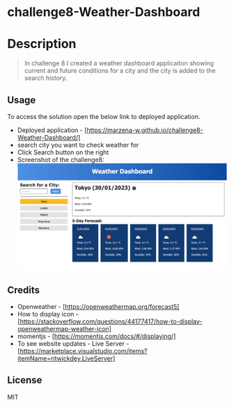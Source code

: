 # challenge8-Weather-Dashboard

# Description 
> In challenge 8 I created  a weather dashboard applicaiton showing current and future conditions for a city and the city is added to the search history.


## Usage 
To access the solution open the below link to deployed application.
* Deployed application - [https://marzena-w.github.io/challenge8-Weather-Dashboard/]
* search city you want to check weather for
* Click Search button on the right
* Screenshot of the challenge8:
![Screenshot](./images/challenge8-weather-app.png)


## Credits

* Openweather - [https://openweathermap.org/forecast5]
* How to display icon - [https://stackoverflow.com/questions/44177417/how-to-display-openweathermap-weather-icon]
* momentjs - [https://momentjs.com/docs/#/displaying/]
* To see website updates - Live Server - [https://marketplace.visualstudio.com/items?itemName=ritwickdey.LiveServer]


## License
MIT